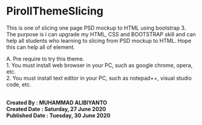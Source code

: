 # PirollThemeSlicing

This is one of slicing one page PSD mockup to HTML using bootstrap 3. The purpose is i can upgrade my HTML, CSS and BOOTSTRAP skill and can help all students who learning to slicing from PSD mockup to HTML. Hope this can help all of element. <br/>

A. Pre require to try this theme. <br/>
    1. You must install web browser in your PC, such as google chrome, opera, etc. <br/>
    2. You must install text editor in your PC, such as notepad++, visual studio code, etc. <br/><br/>
    
<b>Created By     : MUHAMMAD ALIBIYANTO</b><br/>
<b>Created Date   : Saturday, 27 June 2020</b><br/>
<b>Published Date : Tuesday, 30 June 2020</b><br/>
